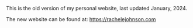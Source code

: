 This is the old version of my personal website, last updated January, 2024. 

The new website can be found at: https://rachelejohnson.com

